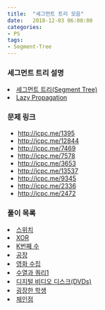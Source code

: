 ```yaml
---
title:  "세그먼트 트리 모음"
date:   2018-12-03 06:08:00
categories:
- PS
tags:
- Segment-Tree
---
```


### 세그먼트 트리 설명
<li><a href="https://justicehui.github.io/medium-algorithm/2018/08/24/Seg1/">세그먼트 트리(Segment Tree)</a></li>
<li><a href="https://justicehui.github.io/medium-algorithm/2018/08/24/Seg2/">Lazy Propagation</a></li>

### 문제 링크
* http://icpc.me/1395
* http://icpc.me/12844
* http://icpc.me/7469
* http://icpc.me/7578
* http://icpc.me/3653
* http://icpc.me/13537
* http://icpc.me/9345
* http://icpc.me/2336
* http://icpc.me/2472

### 풀이 목록
<li><a href = "https://justicehui.github.io/usaco/2018/11/23/BOJ1395/">스위치</a></li>
<li><a href = "https://justicehui.github.io/university/2018/11/21/BOJ12844/">XOR</a></li>
<li><a href = "https://justicehui.github.io/icpc/2018/11/24/BOJ7469/">K번째 수</a></li>
<li><a href = "https://justicehui.github.io/koi/2018/11/20/BOJ7578/">공장</a></li>
<li><a href = "https://justicehui.github.io/icpc/2018/11/25/BOJ3653/">영화 수집</a></li>
<li><a href = "https://justicehui.github.io/ps/2018/11/26/BOJ13537/">수열과 쿼리1</a></li>
<li><a href="https://justicehui.github.io/icpc/2018/12/01/BOJ9345/">디지털 비디오 디스크(DVDs)</a></li>
<li><a href = "https://justicehui.github.io/boi/2018/12/02/BOJ2336/">굉장한 학생</a></li>
<li><a href="https://justicehui.github.io/koi/2018/12/03/BOJ2472/">체인점</a></li>
